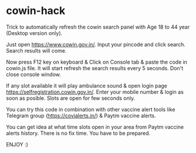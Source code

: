 # cowin-hack
Trick to automatically refresh the cowin search panel with Age 18 to 44 year (Desktop version only).

Just open https://www.cowin.gov.in/. Input your pincode and click search. Search results will come.

Now press F12 key on keyboard & Click on Console tab & paste the code in cowin.js file. It will start refresh the search results every 5 seconds. Don't close console window.

If any slot available it will play ambulance sound & open login page https://selfregistration.cowin.gov.in/. Enter your mobile number & login as soon as posible. Slots are open for few seconds only.

You can try this code in combination with other vaccine alert tools like Telegram group (https://covialerts.in/) & Paytm vaccine alerts.

You can get idea at what time slots open in your area from Paytm vaccine alerts history. There is no fix time. You have to be prepared.

ENJOY :)
